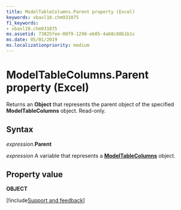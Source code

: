 ```yaml
---
title: ModelTableColumns.Parent property (Excel)
keywords: vbaxl10.chm931075
f1_keywords:
- vbaxl10.chm931075
ms.assetid: 73825fee-00f9-1298-eb05-4a68c88b1b1c
ms.date: 05/01/2019
ms.localizationpriority: medium
---
```



# ModelTableColumns.Parent property (Excel)

Returns an **Object** that represents the parent object of the specified **ModelTableColumns** object. Read-only.


## Syntax

_expression_.**Parent**

_expression_ A variable that represents a **[ModelTableColumns](Excel.modeltablecolumns.md)** object.


## Property value

**OBJECT**




[!include[Support and feedback](~/includes/feedback-boilerplate.md)]